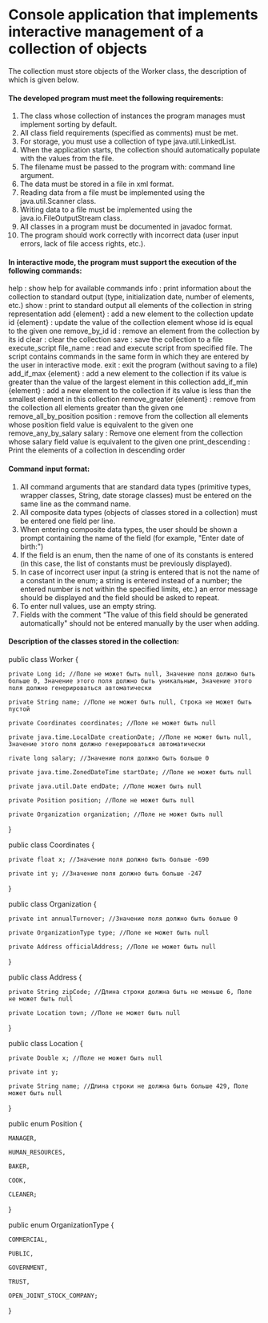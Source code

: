 # Console application that implements interactive management of a collection of objects

The collection must store objects of the Worker class, the description of which is given below.

#### The developed program must meet the following requirements:

1. The class whose collection of instances the program manages must implement sorting by default.
2. All class field requirements (specified as comments) must be met.
3. For storage, you must use a collection of type java.util.LinkedList.
4. When the application starts, the collection should automatically populate with the values from the file.
5. The filename must be passed to the program with: command line argument.
6. The data must be stored in a file in xml format.
7. Reading data from a file must be implemented using the java.util.Scanner class.
8. Writing data to a file must be implemented using the java.io.FileOutputStream class.
9. All classes in a program must be documented in javadoc format.
10. The program should work correctly with incorrect data (user input errors, lack of file access rights, etc.).

#### In interactive mode, the program must support the execution of the following commands:

help : show help for available commands
info : print information about the collection to standard output (type, initialization date, number of elements, etc.)
show : print to standard output all elements of the collection in string representation
add {element} : add a new element to the collection
update id {element} : update the value of the collection element whose id is equal to the given one
remove_by_id id : remove an element from the collection by its id
clear : clear the collection
save : save the collection to a file
execute_script file_name : read and execute script from specified file. The script contains commands in the same form in which they are entered by the user in interactive mode.
exit : exit the program (without saving to a file)
add_if_max {element} : add a new element to the collection if its value is greater than the value of the largest element in this collection
add_if_min {element} : add a new element to the collection if its value is less than the smallest element in this collection
remove_greater {element} : remove from the collection all elements greater than the given one
remove_all_by_position position : remove from the collection all elements whose position field value is equivalent to the given one
remove_any_by_salary salary : Remove one element from the collection whose salary field value is equivalent to the given one
print_descending : Print the elements of a collection in descending order

#### Command input format:

1. All command arguments that are standard data types (primitive types, wrapper classes, String, date storage classes) must be entered on the same line as the command name.
2. All composite data types (objects of classes stored in a collection) must be entered one field per line.
3. When entering composite data types, the user should be shown a prompt containing the name of the field (for example, "Enter date of birth:")
4. If the field is an enum, then the name of one of its constants is entered (in this case, the list of constants must be previously displayed).
5. In case of incorrect user input (a string is entered that is not the name of a constant in the enum; a string is entered instead of a number; the entered number is not within the specified limits, etc.) an error message should be displayed and the field should be asked to repeat.
6. To enter null values, use an empty string.
7. Fields with the comment "The value of this field should be generated automatically" should not be entered manually by the user when adding.

#### Description of the classes stored in the collection:

public class Worker {
    
    private Long id; //Поле не может быть null, Значение поля должно быть больше 0, Значение этого поля должно быть уникальным, Значение этого поля должно генерироваться автоматически
    
    private String name; //Поле не может быть null, Строка не может быть пустой
    
    private Coordinates coordinates; //Поле не может быть null
    
    private java.time.LocalDate creationDate; //Поле не может быть null, Значение этого поля должно генерироваться автоматически
    
    rivate long salary; //Значение поля должно быть больше 0
    
    private java.time.ZonedDateTime startDate; //Поле не может быть null
    
    private java.util.Date endDate; //Поле может быть null
    
    private Position position; //Поле не может быть null
    
    private Organization organization; //Поле не может быть null

}

public class Coordinates {
    
    private float x; //Значение поля должно быть больше -690
    
    private int y; //Значение поля должно быть больше -247

}

public class Organization {
    
    private int annualTurnover; //Значение поля должно быть больше 0
    
    private OrganizationType type; //Поле не может быть null
    
    private Address officialAddress; //Поле не может быть null

}

public class Address {
    
    private String zipCode; //Длина строки должна быть не меньше 6, Поле не может быть null
    
    private Location town; //Поле не может быть null

}

public class Location {
    
    private Double x; //Поле не может быть null
    
    private int y;
    
    private String name; //Длина строки не должна быть больше 429, Поле может быть null

}

public enum Position {
    
    MANAGER,
    
    HUMAN_RESOURCES,
    
    BAKER,
    
    COOK,
    
    CLEANER;

}

public enum OrganizationType {
    
    COMMERCIAL,
    
    PUBLIC,
    
    GOVERNMENT,
    
    TRUST,
    
    OPEN_JOINT_STOCK_COMPANY;

}
